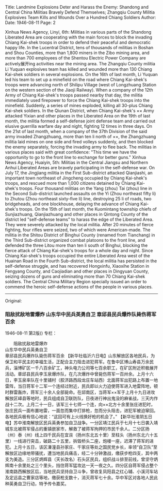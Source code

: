 Title: Landmine Explosions Deter and Harass the Enemy: Shandong and Central China Militias Bravely Defend Themselves; Zhangqiu County Militia Explosives Team Kills and Wounds Over a Hundred Chiang Soldiers
Author:
Date: 1946-08-11
Page: 2

Xinhua News Agency, Linyi, 6th: Militias in various parts of the Shandong Liberated Area are cooperating with the main forces to block the invading Chiang Kai-shek troops in order to defend their peaceful and democratic happy life. In the Lucentral District, tens of thousands of militias in Boshan and Shou Counties, more than 1,800 miners in the Zibo mining area, and more than 700 employees of the Shentou Electric Power Company are actively展开ing activities near the mining area. The Zhangqiu County militia Li Yuquan explosives team has killed and wounded more than 130 Chiang Kai-shek soldiers in several explosions. On the 16th of last month, Li Yuquan led his team to set up a minefield on the road where Chiang Kai-shek's troops were advancing north of Shilipu Village (west of Longzhuang Station on the western section of the Jiaoji Railway). When a company of the 12th Army of Chiang Kai-shek's troops passed nearby that day, the militia immediately used firepower to force the Chiang Kai-shek troops into the minefield. Suddenly, a series of mines exploded, killing all 30-plus Chiang Kai-shek soldiers. In the Qiunan District, when Chiang Kai-shek's ×× Army attacked Yixian and other places in the Liberated Area on the 19th of last month, the militia formed a self-defense joint defense team and carried out elusive guerrilla warfare day and night, fighting 12 times in three days. On the 21st of last month, when a company of the 37th Division of the said army invaded Zhangzhuang, more than ten li north of ××, the Zhangzhuang militia laid mines on one side and fired volleys suddenly, and then blocked the enemy separately, forcing the invading army to flee back. The militias in various places said with great confidence: "This time we have the opportunity to go to the front line to exchange for better guns."
Xinhua News Agency, Huaiyin, 5th: Militias in the Central Jiangsu and Northern Anhui Liberated Areas are bravely participating in the self-defense war. On July 17, the Jingjiang militia in the First Sub-district attacked Qianjiashi, an important town northeast of Jingcheng occupied by Chiang Kai-shek's troops, and rescued more than 1,000 citizens detained by Chiang Kai-shek's troops. Four thousand militias on the Yang (zhou) Tai (zhou) line in the Second Sub-district launched assaults on the Yi (Zhou northeast fifty li) to Zhutou (Zhou northeast sixty-five li) line, destroying 25 li of roads, two bridgeheads, and one blockhouse, delaying the advance of Chiang Kai-shek's troops. On the 15th of last month, the Kuomintang township chiefs of Sunjiazhuang, Qianjiazhuang and other places in Qintong County of the district led "self-defense teams" to harass the edge of the Liberated Area. They were severely attacked by the local militia. After 20 minutes of fierce fighting, four rifles were seized, two of which were American-made. The militia in the Shitou District of Binghui County (renamed from Tianchang) in the Third Sub-district organized combat platoons to the front line, and defended the three Litou more than ten li south of Binghui, blocking the fierce attack of Chiang Kai-shek's troops for a whole day and night. Since Chiang Kai-shek's troops occupied the entire Liberated Area west of the Huainan Road in the Fourth Sub-district, the local militia has persisted in the self-defense struggle, and has recovered Hongxinfu, Xiaoxihe Station in Fengyang County, and Caojiadian and other places in Dingyuan County, seizing dozens of guns and eliminating more than 70 Chiang Kai-shek soldiers. The Central China Military Region specially issued an order to commend the heroic self-defense actions of the people in various places.



<hr /> 

Original: 


### 阻敌扰敌地雷爆炸  山东华中民兵英勇自卫  章邱县民兵爆炸队毙伤蒋军百余

1946-08-11
第2版()
专栏：

　　阻敌扰敌地雷爆炸            
    山东华中民兵英勇自卫         
    章邱县民兵爆炸队毙伤蒋军百余
    【新华社临沂六日电】山东解放区各地民兵，为保卫和平民主的幸福生活，正配合主力阻击进犯蒋军。在鲁中区博山寿县万余民兵，淄博矿区一千八百余矿工，神头电力公司等七百余职工，在矿区附近积极展开活动。章邱县民兵李玉泉爆炸队，在几次爆炸中曾毙伤蒋军一百卅余。上月十六日，李玉泉率队在十里铺村（胶济路西段龙庄车站西）北面蒋军出犯路上布置一地雷阵，当日蒋军十二军一个连经过附近，民兵即以火力迫使蒋军进入地雷阵地，顿时群雷轰炸，蒋军三十余人全部毙命。在邱南区，当蒋军××军于上月十九日进攻解放区峄县等地时，民兵组成自卫联防队，日夜进行神出鬼没的麻雀战，三天内作战十二次。上月二十一日，该军三十七师一个连，向××北方十余里张庄进犯时，张庄民兵一面布置地雷，一面忽而集中打排枪，忽而分头阻击，进犯军被迫窜回。各地民兵极有信心地说：“这回可有上火线换好枪的机会了。”
    【新华社淮阴五日电】苏中淮南解放区民兵英勇参加自卫战争。一分区靖江民兵于七月十七日袭入靖城东北被蒋军侵占的重镇嵌家市，解救了被蒋军拘押的市民千余人。二分区扬（州）泰（州）线上四千民兵在宜诙（扬州东北五十里）至柱头（扬州东北六十五里）一线进行突击，破路二十五里，拆毁桥头二座，炮楼一座，迟滞了蒋军的进犯。上月十五日，该区溱潼县孙家庄、千家庄等处之国民党乡长，率领“自卫队”至解放区边缘地带骚扰，遭当地民兵痛击，经二十分钟激战，缴获步枪四支，其中两支为美造。三分区炳辉县（天长改名）石头区民兵，组织战斗排至前线，曾坚守炳辉南十余里处之三个里头，挡住蒋军猛攻达一天一夜之久。四分区自蒋军侵占整个淮南路西解放区后，当地民兵坚持自卫斗争，曾收复凤阳县之红心辅、小溪河车站及定远县之曹家店等地，缴获枪支数十，消灭蒋军七十余。华中军区对各地人民此种英勇自卫行动，特予传令嘉奖。
